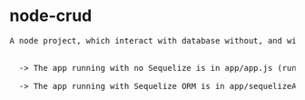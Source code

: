 # node-crud
<pre>
A node project, which interact with database without, and with the Sequelize ORM. <br/>

  -> The app running with no Sequelize is in app/app.js (run with the command: `node app/app.js`). <br/> 
  -> The app running with Sequelize ORM is in app/sequelizeApp.js (run with the command: `node app/sequelizeApp.js`).
</pre>
